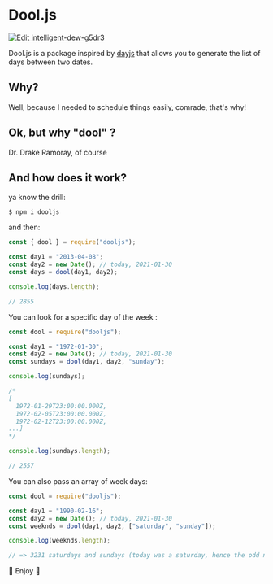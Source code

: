 # Dool.js

[![Edit intelligent-dew-g5dr3](https://codesandbox.io/static/img/play-codesandbox.svg)](https://codesandbox.io/s/intelligent-dew-g5dr3?fontsize=14&hidenavigation=1&theme=dark)

Dool.js is a package inspired by <a href="https://github.com/iamkun/dayjs">dayjs</a> that allows you to generate the list of days between two dates.

## Why?

Well, because I needed to schedule things easily, comrade, that's why!

## Ok, but why "dool" ?

Dr. Drake Ramoray, of course

## And how does it work?

ya know the drill:

    $ npm i dooljs

and then:

```javascript
const { dool } = require("dooljs");

const day1 = "2013-04-08";
const day2 = new Date(); // today, 2021-01-30
const days = dool(day1, day2);

console.log(days.length);

// 2855
```

You can look for a specific day of the week :

```javascript
const dool = require("dooljs");

const day1 = "1972-01-30";
const day2 = new Date(); // today, 2021-01-30
const sundays = dool(day1, day2, "sunday");

console.log(sundays);

/*
[
  1972-01-29T23:00:00.000Z, 
  1972-02-05T23:00:00.000Z, 
  1972-02-12T23:00:00.000Z,  
...]
*/

console.log(sundays.length);

// 2557
```

You can also pass an array of week days:

```javascript
const dool = require("dooljs");

const day1 = "1990-02-16";
const day2 = new Date(); // today, 2021-01-30
const weeknds = dool(day1, day2, ["saturday", "sunday"]);

console.log(weeknds.length);

// => 3231 saturdays and sundays (today was a saturday, hence the odd number :D)
```

🤖 Enjoy 🤖
